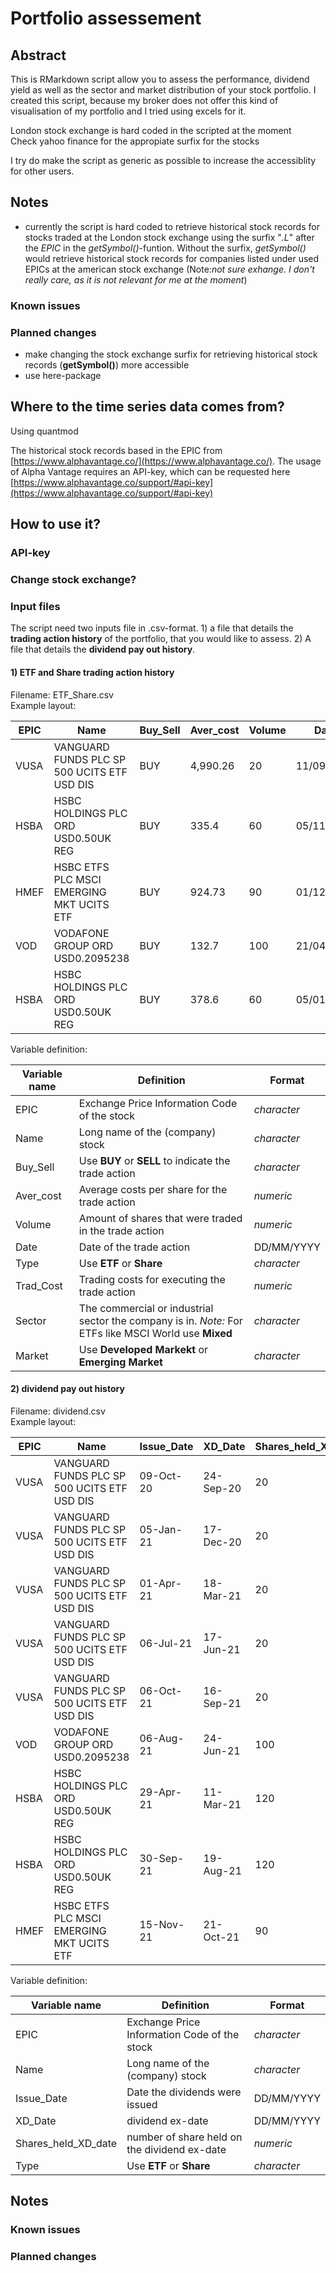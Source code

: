 # Portfolio assessement

## Abstract

This is RMarkdown script allow you to assess the performance, dividend yield as well as the sector and market distribution of your stock portfolio. I created this script, because my broker does not offer this kind of visualisation of my portfolio and I tried using excels for it.

London stock exchange is hard coded in the scripted at the moment  
Check yahoo finance for the appropiate surfix for the stocks   

I try do make the script as generic as possible to increase the accessiblity for other users.

## Notes
- currently the script is hard coded to retrieve historical stock records for stocks traded at the London stock exchange using the surfix "*.L*" after the *EPIC* in the *getSymbol()*-funtion. Without the surfix, *getSymbol()* would retrieve historical stock records for companies listed under used EPICs at the american stock exchange (Note:*not sure exhange. I don't really care, as it is not relevant for me at the moment*)

### Known issues
### Planned changes
- make changing the stock exchange surfix for retrieving historical stock records (**getSymbol()**) more accessible
- use here-package

## Where to the time series data comes from?

Using quantmod

The historical stock records based in the EPIC from [https://www.alphavantage.co/](https://www.alphavantage.co/). The usage of Alpha Vantage requires an API-key, which can be requested here [https://www.alphavantage.co/support/#api-key](https://www.alphavantage.co/support/#api-key) 

## How to use it?
### API-key
### Change stock exchange?


### Input files
The script need two inputs file in .csv-format. 1) a file that details the **trading action history** of the portfolio, that you would like to assess. 2) A file that details the **dividend pay out history**. 

#### 1) ETF and Share trading action history
Filename: ETF_Share.csv  
Example layout: 

|EPIC|Name|Buy_Sell|Aver_cost|Volume|Date|Type|Trad_cost|Sector|Market|
|----|----|--------|---------|------|----|----|---------|------|------|
|VUSA|VANGUARD FUNDS PLC SP 500 UCITS ETF USD DIS|	BUY	|4,990.26|	20	|11/09/2020|	ETF|	5|	Mixed	|Developed Markets|
|HSBA|	HSBC HOLDINGS PLC ORD USD0.50UK REG|	BUY|	335.4|	60|	05/11/2020|	Share|	5|	Banking|	Developed Markets|
|HMEF|HSBC ETFS PLC MSCI EMERGING MKT UCITS ETF|	BUY|	924.73|	90|	01/12/2020|	ETF	|5|	Mixed|	Emerging Market|
|VOD|	VODAFONE GROUP ORD USD0.2095238|	BUY|	132.7|	100|	21/04/2021|	Share|	5|	Tech|	Developed Markets|
|HSBA|	HSBC HOLDINGS PLC ORD USD0.50UK REG|	BUY|	378.6|	60|	05/01/2021|	Share|	5|	Banking|	Developed Markets|  

Variable definition:

|Variable name| Definition | Format|
|-------------|------------|-------|
|EPIC|Exchange Price Information Code of the stock |*character*|
|Name| Long name of the (company) stock|*character*|
|Buy_Sell| Use **BUY** or **SELL** to indicate the trade action|*character*|
|Aver_cost| Average costs per share for the trade action|*numeric*|
|Volume| Amount of shares that were traded in the trade action|*numeric*|
|Date| Date of the trade action|DD/MM/YYYY|
|Type| Use **ETF** or **Share**|*character*|
|Trad_Cost| Trading costs for executing the trade action|*numeric*|
|Sector| The commercial or industrial sector the company is in. *Note:* For ETFs like MSCI World use **Mixed**|*character*|
|Market| Use **Developed Markekt** or **Emerging Market**|*character*| 
  
  
  
#### 2) dividend pay out history
Filename: dividend.csv  
Example layout: 

|EPIC|Name|Issue_Date|XD_Date|Shares_held_XD_date|Amount_Payable|Type|
|----|----|--------|---------|------|----|----|
|VUSA	|VANGUARD FUNDS PLC SP 500 UCITS ETF USD DIS	|09-Oct-20|	24-Sep-20	|20	|0.97|	ETF|
|VUSA	|VANGUARD FUNDS PLC SP 500 UCITS ETF USD DIS	|05-Jan-21|	17-Dec-20	|20	|0.79|	ETF|
|VUSA	|VANGUARD FUNDS PLC SP 500 UCITS ETF USD DIS	|01-Apr-21|	18-Mar-21	|20	|0.87|	ETF|
|VUSA	|VANGUARD FUNDS PLC SP 500 UCITS ETF USD DIS	|06-Jul-21|	17-Jun-21	|20	|0.82|	ETF|
|VUSA	|VANGUARD FUNDS PLC SP 500 UCITS ETF USD DIS	|06-Oct-21|	16-Sep-21	|20|	0.94|	ETF|
|VOD	|VODAFONE GROUP ORD USD0.2095238	|06-Aug-21|	24-Jun-21|	100	|8.9|	Share|
|HSBA	|HSBC HOLDINGS PLC ORD USD0.50UK REG	|29-Apr-21|	11-Mar-21|	120|	9.39	|Share|
|HSBA	|HSBC HOLDINGS PLC ORD USD0.50UK REG	|30-Sep-21|	19-Aug-21|	120|	4.45|	Share|
|HMEF|	HSBC ETFS PLC MSCI EMERGING MKT UCITS ETF	|15-Nov-21|	21-Oct-21|	90|	12.04	|ETF|

Variable definition:

|Variable name| Definition | Format|
|-------------|------------|-------|
|EPIC|Exchange Price Information Code of the stock |*character*|
|Name| Long name of the (company) stock|*character*|
|Issue_Date| Date the dividends were issued |DD/MM/YYYY|
|XD_Date| dividend ex-date|DD/MM/YYYY|
|Shares_held_XD_date| number of share held on the dividend ex-date|*numeric*|
|Type| Use **ETF** or **Share**|*character*|





## Notes
### Known issues
### Planned changes

